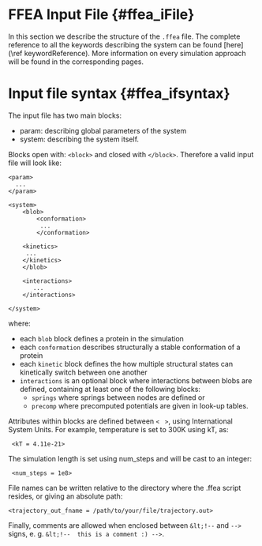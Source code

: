 
FFEA Input File  {#ffea_iFile}
==============================

In this section we describe the structure of the `.ffea` file. The complete 
 reference to all the keywords describing the system can be found 
 [here](\ref keywordReference). More information on every simulation approach
 will be found in the corresponding pages.



Input file syntax {#ffea_ifsyntax}
==================================

The input file has two main blocks: 
  * param: describing global parameters of the system
  * system: describing the system itself.

Blocks open with: ` <block> ` and closed with ` </block> `. Therefore a valid input file
 will look like:


    <param>
      ...
    </param>

    <system>
        <blob>
            <conformation>
             ...
            </conformation>

	    <kinetics>
	     ...
	    </kinetics>
        </blob>

        <interactions> 
           ...
        </interactions>

    </system>     

where:
  * each ` blob ` block defines a protein in the simulation
  * each ` conformation ` describes structurally a stable conformation of a protein
  * each ` kinetic ` block defines the how multiple structural states can kinetically switch between one another
  * ` interactions ` is an optional block where interactions between blobs are defined, containing at least one of the following blocks:
      - ` springs ` where springs between nodes are defined or 
      - ` precomp ` where precomputed potentials are given in look-up tables.

Attributes within blocks are defined between ` < ` `  > `, using International System Units. 
 For example, temperature is set to 300K using kT, as:
     
     <kT = 4.11e-21>

 The simulation length is set using num_steps and will be cast to an integer:

     <num_steps = 1e8>

 File names can be written relative to the directory where the .ffea script resides, 
or giving an absolute path:

    <trajectory_out_fname = /path/to/your/file/trajectory.out>

Finally, comments are allowed when enclosed between ` &lt;!-- ` and ` --> ` signs, 
  e. g. <!-- this is a comment that does not show off in the HTML version :) --> 
  ` &lt;!--  this is a comment :) --> `.

